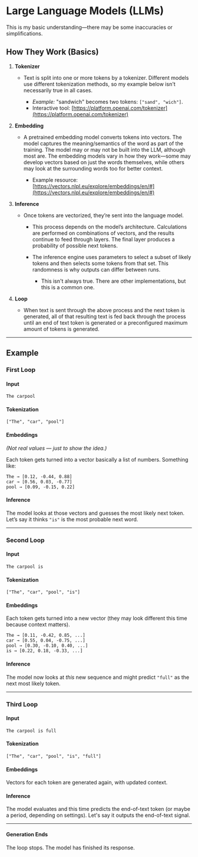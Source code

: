 # Large Language Models (LLMs)

This is my basic understanding—there may be some inaccuracies or simplifications.

## How They Work (Basics)

1. **Tokenizer**

   * Text is split into one or more tokens by a tokenizer. Different models use different tokenization methods, so my example below isn't necessarily true in all cases.

     * *Example:* "sandwich" becomes two tokens: `["sand", "wich"]`.
     * Interactive tool: [https://platform.openai.com/tokenizer](https://platform.openai.com/tokenizer)

2. **Embedding**

   * A pretrained embedding model converts tokens into vectors. The model captures the meaning/semantics of the word as part of the training.  The model may or may not be built into the LLM, although most are.  The embedding models vary in how they work—some may develop vectors based on just the words themselves, while others may look at the surrounding words too for better context.

     * Example resource: [https://vectors.nlpl.eu/explore/embeddings/en/#](https://vectors.nlpl.eu/explore/embeddings/en/#)

3. **Inference**

   * Once tokens are vectorized, they’re sent into the language model.

     * This process depends on the model’s architecture. Calculations are performed on combinations of vectors, and the results continue to feed through layers. The final layer produces a probability of possible next tokens.
     * The inference engine uses parameters to select a subset of likely tokens and then selects some tokens from that set. This randomness is why outputs can differ between runs.

       * This isn't always true. There are other implementations, but this is a common one.

4. **Loop**

   * When text is sent through the above process and the next token is generated, all of that resulting text is fed back through the process until an end of text token is generated or a preconfigured maximum amount of tokens is generated.

---

## Example

### First Loop

#### Input

```plaintext
The carpool
```

#### Tokenization

```plaintext
["The", "car", "pool"]
```

#### Embeddings

*(Not real values — just to show the idea.)*

Each token gets turned into a vector basically a list of numbers.
Something like:

```plaintext
The → [0.12, -0.44, 0.88]
car → [0.56, 0.03, -0.77]
pool → [0.09, -0.15, 0.22]
```

#### Inference

The model looks at those vectors and guesses the most likely next token.
Let’s say it thinks `"is"` is the most probable next word.

---

### Second Loop

#### Input

```plaintext
The carpool is
```

#### Tokenization

```plaintext
["The", "car", "pool", "is"]
```

#### Embeddings

Each token gets turned into a new vector (they may look different this time because context matters).

```plaintext
The → [0.11, -0.42, 0.85, ...]
car → [0.55, 0.04, -0.75, ...]
pool → [0.30, -0.10, 0.40, ...]
is → [0.22, 0.18, -0.33, ...]
```

#### Inference

The model now looks at *this* new sequence and might predict `"full"` as the next most likely token.

---

### Third Loop

#### Input

```plaintext
The carpool is full
```

#### Tokenization

```plaintext
["The", "car", "pool", "is", "full"]
```

#### Embeddings

Vectors for each token are generated again, with updated context.

#### Inference

The model evaluates and this time predicts the end-of-text token (or maybe a period, depending on settings). Let's say it outputs the end-of-text signal.

---

#### Generation Ends

The loop stops. The model has finished its response.
